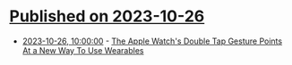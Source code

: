 # [Published on 2023-10-26](index.md)

* [2023-10-26, 10:00:00](https://hardware.slashdot.org/story/23/10/26/0017204/the-apple-watchs-double-tap-gesture-points-at-a-new-way-to-use-wearables?utm_source=rss1.0mainlinkanon&utm_medium=feed) - [The Apple Watch's Double Tap Gesture Points At a New Way To Use Wearables](https://hardware.slashdot.org/story/23/10/26/0017204/the-apple-watchs-double-tap-gesture-points-at-a-new-way-to-use-wearables?utm_source=rss1.0mainlinkanon&utm_medium=feed)

